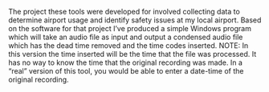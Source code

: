 The project these tools were developed for involved collecting data to determine airport usage and identify safety issues at my local airport.
Based on the software for that project I’ve produced a simple Windows program which will take an audio file as input and output a condensed audio file which has the dead time removed and the time codes inserted.
NOTE: In this version the time inserted will be the time that the file was processed. It has no way to know the time that the original recording was made. In a “real” version of this tool, you would be able to enter a date-time of the original recording.
